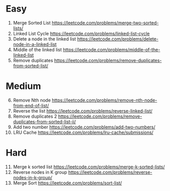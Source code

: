 # Easy
1. Merge Sorted List https://leetcode.com/problems/merge-two-sorted-lists/
2. Linked List Cycle https://leetcode.com/problems/linked-list-cycle
3. Delete a node in the linked list https://leetcode.com/problems/delete-node-in-a-linked-list
4. Middle of the linked list https://leetcode.com/problems/middle-of-the-linked-list
5. Remove duplicates https://leetcode.com/problems/remove-duplicates-from-sorted-list/

# Medium
6.  Remove Nth node https://leetcode.com/problems/remove-nth-node-from-end-of-list/
7. Reverse the list https://leetcode.com/problems/reverse-linked-list/
8. Remove duplicates 2 https://leetcode.com/problems/remove-duplicates-from-sorted-list-ii/
9. Add two number https://leetcode.com/problems/add-two-numbers/
10. LRU Cache https://leetcode.com/problems/lru-cache/submissions/

# Hard
11. Merge k sorted list https://leetcode.com/problems/merge-k-sorted-lists/
12. Reverse nodes in K group https://leetcode.com/problems/reverse-nodes-in-k-group/
13. Merge Sort https://leetcode.com/problems/sort-list/
